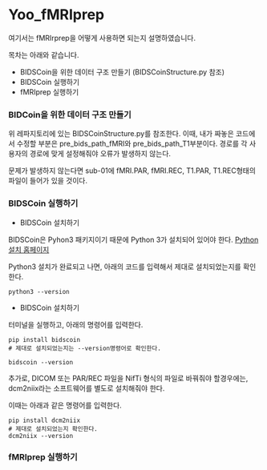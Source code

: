 # Yoo_fMRIprep

여기서는 fMRIrprep을 어떻게 사용하면 되는지 설명하였습니다.

목차는 아래와 같습니다.

* BIDSCoin을 위한 데이터 구조 만들기 (BIDSCoinStructure.py 참조)
* BIDSCoin 실행하기
* fMRIprep 실행하기

### BIDCoin을 위한 데이터 구조 만들기

위 레파지토리에 있는 BIDSCoinStructure.py를 참조한다. 이때, 내가 짜놓은 코드에서 수정할 부분은 pre_bids_path_fMRI와 pre_bids_path_T1부분이다. 경로를 각 사용자의 경로에 맞게 설정해줘야 오류가 발생하지 않는다.

문제가 발생하지 않는다면 sub-01에 fMRI.PAR, fMRI.REC, T1.PAR, T1.REC형태의 파일이 들어가 있을 것이다.

### BIDSCoin 실행하기

* BIDSCoin 설치하기

BIDSCoin은 Pyhon3 패키지이기 때문에 Python 3가 설치되어 있어야 한다. [Python 설치 홈페이지](https://www.python.org/downloads/)

Python3 설치가 완료되고 나면, 아래의 코드를 입력해서 제대로 설치되었는지를 확인한다.

~~~linux
python3 --version
~~~

* BIDSCoin 설치하기

터미널을 실행하고, 아래의 명령어를 입력한다.

~~~linux
pip install bidscoin
# 제대로 설치되었는지는 --version명령어로 확인한다.

bidscoin --version
~~~

추가로, DICOM 또는 PAR/REC 파일을 NifTi 형식의 파일로 바꿔줘야 할경우에는, dcm2niix라는 소프트웨어를 별도로 설치해줘야 한다.

이때는 아래과 같은 명령어를 입력한다.

~~~linux
pip install dcm2niix
# 제대로 설치되었는지 확인한다.
dcm2niix --version
~~~
### fMRIprep 실행하기


